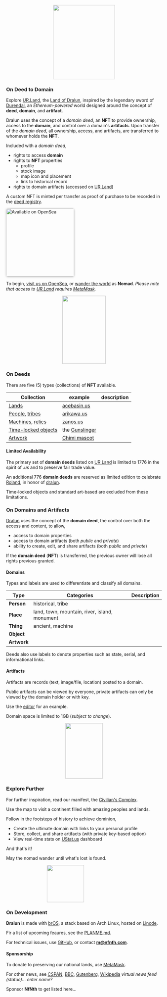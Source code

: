 
<p align="center"><img src="https://github.com/nfnth/res/raw/main/site/bird.png" width="200" height="240" /></p>

### On Deed to Domain

Explore [UR.Land](https://ur.land), the [Land of Dralun](https://dralun.com), inspired by the legendary sword of [Durendal](https://en.wikipedia.org/wiki/Durendal), an *Ethereum-powered* world designed around the concept of **deed**, **domain**, and **artifact**.

Dralun uses the concept of a *domain deed*, an **NFT** to provide ownership, access to the **domain**, and control over a domain's **artifacts**. Upon transfer of the *domain deed*, all ownership, access, and artifacts, are transferred to whomever holds the **NFT**.  

Included with a *domain deed*,

- rights to access **domain**
- rights to **NFT** properties
  - profile
  - stock image
  - map icon and placement
  - link to historical record
- rights to domain artifacts (accessed on [UR.Land](https://ur.land))

A custom NFT is minted per transfer as proof of purchase to be recorded in the [deed registry](). 

<a href="https://opensea.io/NfNth" title="Buy on OpenSea" target="_blank"><img style="width:220px; border-radius:5px; box-shadow: 0px 1px 6px rgba(0, 0, 0, 0.25);" src="https://storage.googleapis.com/opensea-static/Logomark/Badge%20-%20Available%20On%20-%20Light.png" alt="Available on OpenSea" /></a>

To begin, [visit us on OpenSea](https://opensea.io), or [wander the world](https://dralun.com) as **Nomad**. *Please note that access to [UR.Land]() requires [MetaMask]().*

<p align="center"><img src="https://github.com/nfnth/res/raw/main/site/other/chimi_hi.png" width="140" height="220" /></p>

### On Deeds

There are five (5) types (collections) of **NFT** available.

|Collection|example|description|
|-|-|-|
|[Lands]()|[acebasin.us]()||
|[People](), [tribes]()|[arikawa.us]()||
|[Machines](), [relics]()|[zanos.us]()||
|[Time-locked objects]()| the [Gunslinger]()||
|[Artwork]()|[Chimi mascot]()||

#### Limited Availability

The primary set of **domain deeds** listed on [UR.Land](https://ur.land) is limited to 1776 in the spirit of *.us* and to preserve fair trade value. 

An additional 776 **domain deeds** are reserved as limited edition to celebrate [Roland](https://en.wikipedia.org/wiki/Roland), in honor of [dralun]().

Time-locked objects and standard art-based are excluded from these limitations. 

### On Domains and Artifacts

[Dralun](https://dralun.com) uses the concept of the **domain deed**, the control over both the access and content, to allow,

- access to domain properties
- access to domain artifacts (both *public* and *private*)
- ability to create, edit, and share artifacts (both *public* and *private*)

If the **domain deed** (**NFT**) is transferred, the previous owner will lose all rights previous granted. 

#### Domains

Types and labels are used to differentiate and classify all domains. 

|**Type**|Categories|Description|
|-|-|-|
|**Person**|historical, tribe||
|**Place**|land, town, mountain, river, island, monument||
|**Thing**|ancient, machine||
|**Object**|||
|**Artwork**|||

Deeds also use labels to denote properties such as state, serial, and informational links.

#### Artifacts

Artifacts are records (text, image/file, location) posted to a domain. 

Public artifacts can be viewed by everyone, private artifacts can only be viewed by the domain holder or with key. 

Use the [editor]() for an example. 

Domain space is limited to 1GB (*subject to change*).

<p align="center"><img src="https://github.com/nfnth/res/raw/main/site/other/chimi_cards.png" width="120" height="180" /></p>

### Explore Further

For further inspiration, read our manifest, the [Civilian's Complex](https://github.com/nfnth/nfnth/blob/master/doc/CC.md).

Use the map to visit a continent filled with amazing peoples and lands. 

Follow in the footsteps of history to achieve dominion,

- Create the ultimate domain with links to your personal profile
- Store, collect, and share artifacts (with private key-based option)
- View real-time stats on [UStat.us](https://ustat.us) dashboard

And that's it! 

May the nomad wander until what's lost is found.

<p align="center"><img style="padding-right:120px;position:relative;" src="https://github.com/nfnth/res/raw/main/site/shutterstock_1160780425.png" width="120" height="120" /></p>

### On Development

**Dralun** is made with [brOS](), a stack based on Arch Linux, hosted on [Linode](https://cloud.linode.com/linodes).

Fir a list of upcoming feaures, see the [PLANME.md](https://github.com/nfnth/nfnth/blob/master/PLANME.md).

For technical issues, use [GitHub](https://github.com/nfnth/nfnth/issues), or contact **m@nfnth.com**.

#### Sponsorship

To donate to preserving our national lands, use [MetaMask](https://metamask.app.link/send/pay-0x8a83fbBAcB82030Ea17179c0403B04e7Bce7bA10?value=1e16).

For other news, see [CSPAN](https://www.c-span.org/), [BBC](http://feeds.bbci.co.uk/news/rss.xml), [Gutenberg](http://www.gutenberg.org/wiki/Main_Page), [Wikipedia](http://www.wikipedia.org/wiki/Special:Random) *virtual news feed (statue)... enter name?*

Sponsor **NfNth** to get listed here...
